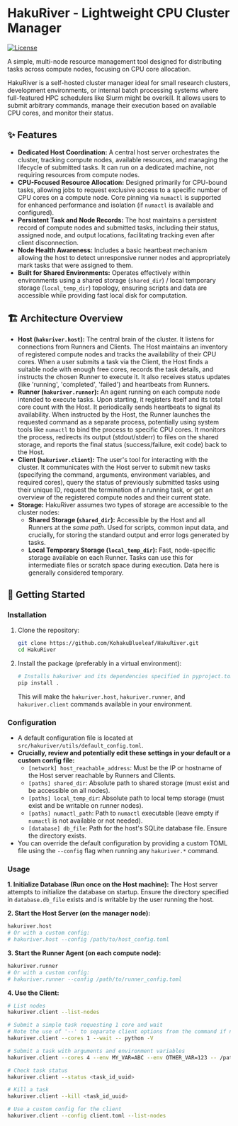 # HakuRiver - Lightweight CPU Cluster Manager

[![License](https://img.shields.io/badge/License-Apache_2.0-blue.svg)](https://opensource.org/licenses/Apache-2.0)
<!-- 你可以未來加入 CI/CD 或版本徽章 -->

A simple, multi-node resource management tool designed for distributing tasks across compute nodes, focusing on CPU core allocation.

HakuRiver is a self-hosted cluster manager ideal for small research clusters, development environments, or internal batch processing systems where full-featured HPC schedulers like Slurm might be overkill. It allows users to submit arbitrary commands, manage their execution based on available CPU cores, and monitor their status.

## ✨ Features

*   **Dedicated Host Coordination:** A central host server orchestrates the cluster, tracking compute nodes, available resources, and managing the lifecycle of submitted tasks. It can run on a dedicated machine, not requiring resources from compute nodes.
*   **CPU-Focused Resource Allocation:** Designed primarily for CPU-bound tasks, allowing jobs to request exclusive access to a specific number of CPU cores on a compute node. Core pinning via `numactl` is supported for enhanced performance and isolation (if `numactl` is available and configured).
*   **Persistent Task and Node Records:** The host maintains a persistent record of compute nodes and submitted tasks, including their status, assigned node, and output locations, facilitating tracking even after client disconnection.
*   **Node Health Awareness:** Includes a basic heartbeat mechanism allowing the host to detect unresponsive runner nodes and appropriately mark tasks that were assigned to them.
*   **Built for Shared Environments:** Operates effectively within environments using a shared storage (`shared_dir`) / local temporary storage (`local_temp_dir`) topology, ensuring scripts and data are accessible while providing fast local disk for computation.

## 🏗️ Architecture Overview

*   **Host (`hakuriver.host`):** The central brain of the cluster. It listens for connections from Runners and Clients. The Host maintains an inventory of registered compute nodes and tracks the availability of their CPU cores. When a user submits a task via the Client, the Host finds a suitable node with enough free cores, records the task details, and instructs the chosen Runner to execute it. It also receives status updates (like 'running', 'completed', 'failed') and heartbeats from Runners.
*   **Runner (`hakuriver.runner`):** An agent running on each compute node intended to execute tasks. Upon starting, it registers itself and its total core count with the Host. It periodically sends heartbeats to signal its availability. When instructed by the Host, the Runner launches the requested command as a separate process, potentially using system tools like `numactl` to bind the process to specific CPU cores. It monitors the process, redirects its output (stdout/stderr) to files on the shared storage, and reports the final status (success/failure, exit code) back to the Host.
*   **Client (`hakuriver.client`):** The user's tool for interacting with the cluster. It communicates with the Host server to submit new tasks (specifying the command, arguments, environment variables, and required cores), query the status of previously submitted tasks using their unique ID, request the termination of a running task, or get an overview of the registered compute nodes and their current state.
*   **Storage:** HakuRiver assumes two types of storage are accessible to the cluster nodes:
    *   **Shared Storage (`shared_dir`):** Accessible by the Host and all Runners at the *same path*. Used for scripts, common input data, and crucially, for storing the standard output and error logs generated by tasks.
    *   **Local Temporary Storage (`local_temp_dir`):** Fast, node-specific storage available on each Runner. Tasks can use this for intermediate files or scratch space during execution. Data here is generally considered temporary.

## 🚀 Getting Started

### Installation

1.  Clone the repository:
    ```bash
    git clone https://github.com/KohakuBlueleaf/HakuRiver.git
    cd HakuRiver
    ```
2.  Install the package (preferably in a virtual environment):
    ```bash
    # Installs hakuriver and its dependencies specified in pyproject.toml
    pip install .
    ```
    This will make the `hakuriver.host`, `hakuriver.runner`, and `hakuriver.client` commands available in your environment.

### Configuration

*   A default configuration file is located at `src/hakuriver/utils/default_config.toml`.
*   **Crucially, review and potentially edit these settings in your default or a custom config file:**
    *   `[network] host_reachable_address`: Must be the IP or hostname of the Host server reachable by Runners and Clients.
    *   `[paths] shared_dir`: Absolute path to shared storage (must exist and be accessible on all nodes).
    *   `[paths] local_temp_dir`: Absolute path to local temp storage (must exist and be writable on runner nodes).
    *   `[paths] numactl_path`: Path to `numactl` executable (leave empty if `numactl` is not available or not needed).
    *   `[database] db_file`: Path for the host's SQLite database file. Ensure the directory exists.
*   You can override the default configuration by providing a custom TOML file using the `--config` flag when running any `hakuriver.*` command.

### Usage

**1. Initialize Database (Run once on the Host machine):**
   The Host server attempts to initialize the database on startup. Ensure the directory specified in `database.db_file` exists and is writable by the user running the host.

**2. Start the Host Server (on the manager node):**
   ```bash
   hakuriver.host
   # Or with a custom config:
   # hakuriver.host --config /path/to/host_config.toml
   ```

**3. Start the Runner Agent (on each compute node):**
   ```bash
   hakuriver.runner
   # Or with a custom config:
   # hakuriver.runner --config /path/to/runner_config.toml
   ```

**4. Use the Client:**
   ```bash
   # List nodes
   hakuriver.client --list-nodes

   # Submit a simple task requesting 1 core and wait
   # Note the use of '--' to separate client options from the command if needed
   hakuriver.client --cores 1 --wait -- python -V

   # Submit a task with arguments and environment variables
   hakuriver.client --cores 4 --env MY_VAR=ABC --env OTHER_VAR=123 -- /path/to/shared/scripts/my_job.sh --input /path/to/shared/data.txt

   # Check task status
   hakuriver.client --status <task_id_uuid>

   # Kill a task
   hakuriver.client --kill <task_id_uuid>

   # Use a custom config for the client
   hakuriver.client --config client.toml --list-nodes
   ```